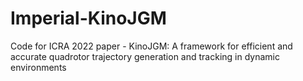 # Imperial-KinoJGM
Code for ICRA 2022 paper - KinoJGM: A framework for efficient and accurate quadrotor trajectory generation and tracking in dynamic environments
